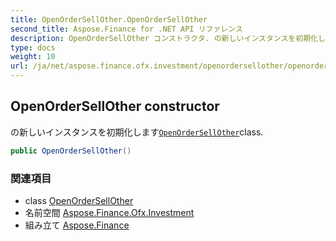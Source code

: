 ```yaml
---
title: OpenOrderSellOther.OpenOrderSellOther
second_title: Aspose.Finance for .NET API リファレンス
description: OpenOrderSellOther コンストラクタ. の新しいインスタンスを初期化しますOpenOrderSellOtherclass.
type: docs
weight: 10
url: /ja/net/aspose.finance.ofx.investment/openordersellother/openordersellother/
---
```

## OpenOrderSellOther constructor

の新しいインスタンスを初期化します[`OpenOrderSellOther`](../)class.

```csharp
public OpenOrderSellOther()
```

### 関連項目

* class [OpenOrderSellOther](../)
* 名前空間 [Aspose.Finance.Ofx.Investment](../../openordersellother/)
* 組み立て [Aspose.Finance](../../../)


